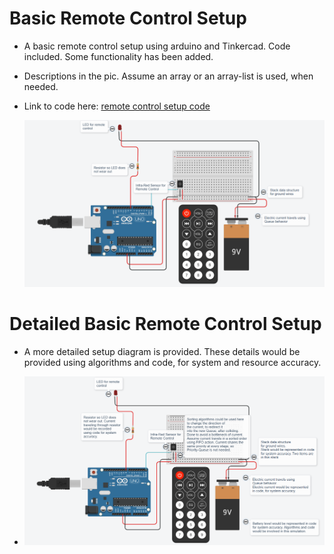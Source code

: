 # Basic Remote Control Setup

- A basic remote control setup using arduino and Tinkercad. Code included. Some functionality has been added.
- Descriptions in the pic. Assume an array or an array-list is used, when needed.
- Link to code here: [remote control setup code](https://github.com/edorejel/robotics/blob/main/basic_remote_control_setup/remote_control_setup_code.cpp)

  ![basic remote control setup](https://github.com/edorejel/robotics/blob/main/basic_remote_control_setup/Screenshot%202024-11-27%20003256.png)

# Detailed Basic Remote Control Setup

- A more detailed setup diagram is provided. These details would be provided using algorithms and code, for system and resource accuracy.

- ![detailed basic remote control setup](https://github.com/edorejel/robotics/blob/main/basic_remote_control_setup/Screenshot%202024-11-27%20114631.png)

